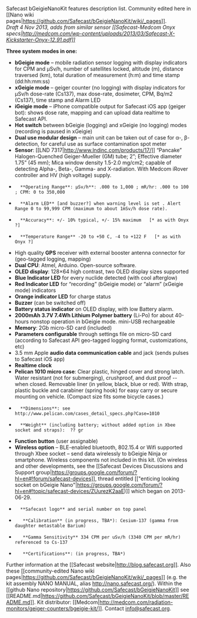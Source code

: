 Safecast bGeigieNanoKit features description list. Community edited here in [[Nano wiki pages|https://github.com/Safecast/bGeigieNanoKit/wiki/_pages]].  
*Draft 4 Nov 2013, adds from similar sensor [[Safecast-Medcom Onyx specs|http://medcom.com/wp-content/uploads/2013/03/Safecast-X-Kickstarter-Onyx-12.91.pdf]]*

**Three system modes in one:**
*	**bGeigie mode** – mobile radiation sensor logging with display indicators for CPM and µSv/h, number of satellites locked, altitude (m), distance traversed (km), total duration of measurement (h:m) and time stamp (dd:hh:mm:ss)
*	**xGeigie mode** – geiger counter (no logging) with display indicators for µSv/h dose-rate (Cs137), max dose-rate, dosimeter, CPM, Bq/m2 (Cs137), time stamp and Alarm LED
*	**iGeigie mode** – iPhone compatible output for Safecast iOS app (geiger bot): shows dose rate, mapping and can upload data realtime to Safecast API.
*	**Hot switch** between bGeigie (logging) and xGeigie (no logging) modes (recording is paused in xGeigie)
*	**Dual use modular design** – main unit can be taken out of case for α-, β-detection, for careful use as surface contamination spot meter
*	**Sensor**:  [[LND 7317|http://www.lndinc.com/products/17/]] “Pancake” Halogen-Quenched Geiger-Mueller (GM) tube; 2”; Effective diameter 1.75” (45 mm); Mica window density 1.5-2.0 mg/cm2; capable of detecting Alpha-, Beta-, Gamma- and X-radiation. With Medcom iRover controller and HV (high voltage) supply.
*       **Operating Range**: μSv/h**: .000 to 1,000 ; mR/hr: .000 to 100 ; CPM: 0 to 350,000 
*       **Alarm LED** [and buzzer?] when warning level is set . Alert Range 0 to 99,999 CPM (maximum to about 1mSv/h dose rate).   
*       **Accuracy**: +/- 10% typical, +/- 15% maximum   [* as with Onyx ?]  
*       **Temperature Range** -20 to +50 C, -4 to +122 F   [* as with Onyx ?] 
*	High quality **GPS** receiver with external booster antenna connector for (geo-tagged logging, mapping)
*	**Dual CPU**: Atmel, Arduino. Open-source software.
*	**OLED display**: 128×64 high contrast, two OLED display sizes supported
*	**Blue Indicator LED** for every nuclide detected (with cool afterglow)
*	**Red Indicator LED** for “recording” (bGeigie mode) or “alarm” (xGeigie mode) indicators
*	**Orange indicator LED** for charge status
*	**Buzzer** (can be switched off)
*	**Battery status indicator** on OLED display, with low Battery alarm.
*	**2000mAh 3.7V 7.4Wh Lithium Polymer battery** (Li-Po) for about 40-hours nonstop operation in bGeigie mode. mini-USB rechargeable
*	**Memory**: 2Gb micro-SD card  (included)
*	**Parameters configurable** through settings file on micro-SD card (according to Safecast API geo-tagged logging format, customizations, etc)
*	 3.5 mm Apple **audio data communication cable** and jack (sends pulses to Safecast iOS app)
*	 **Realtime clock**
*	**Pelican 1010 micro case**:  Clear plastic, hinged cover and strong latch. Water resistant (not for submerging), crushproof, and dust proof -- when closed. Removable liner (in yellow, black, blue or red). With strap, plastic buckle and carabiner (spring hook) for easy carry or secure mounting on vehicle. (Compact size fits some bicycle cases.) 
*       **Dimensions**: see http://www.pelican.com/cases_detail_specs.php?Case=1010 
*       **Weight** (including battery; without added option in Xbee socket and straps):  ?? gr
*	**Function button** (user assignable)
*	**Wireless option** – BLE-enabled bluetooth, 802.15.4 or Wifi supported through Xbee socket – send data wirelessly to bGeigie Ninja or smartphone. Wireless components not included in this kit. (On wireless and other developments, see the [[Safecast Devices Discussions and Support group|https://groups.google.com/forum/?hl=en#!forum/safecast-devices]], thread entitled [["enticing looking socket on bGeigie Nano"|https://groups.google.com/forum/?hl=en#!topic/safecast-devices/ZUurezK2aaE)]] which began on 2013-06-29.  
*       **Safecast logo** and serial number on top panel
*        **Calibration** (in progress, TBA*): Cesium-137 (gamma from daughter metastable Barium) 
*        **Gamma Sensitivity** 334 CPM per uSv/h (3340 CPM per mR/hr) referenced to Cs-137
*        **Certifications**: (in progress, TBA*) 


Further information at the [[Safecast website|http://blog.safecast.org]]. Also these [[community-edited Nano wiki pages|https://github.com/Safecast/bGeigieNanoKit/wiki/_pages]] (e.g. the kit assembly NANO MANUAL, alias http://nano.safecast.org/). Within the [[github Nano repository|https://github.com/Safecast/bGeigieNanoKit]] see [[README.md|https://github.com/Safecast/bGeigieNanoKit/blob/master/README.md]]. Kit distributor: [[Medcom|http://medcom.com/radiation-monitors/geiger-counters/bgeigie-kit/]]. Contact info@safecast.org.

